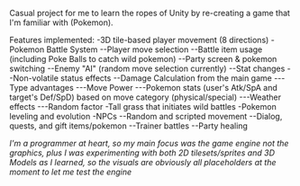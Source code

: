 Casual project for me to learn the ropes of Unity by re-creating a game that I'm familiar with (Pokemon).

Features implemented:
-3D tile-based player movement (8 directions)
-Pokemon Battle System
--Player move selection
--Battle item usage (including Poke Balls to catch wild pokemon)
--Party screen & pokemon switching
--Enemy "AI" (random move selection currently)
--Stat changes
--Non-volatile status effects
--Damage Calculation from the main game
---Type advantages
---Move Power
---Pokemon stats (user's Atk/SpA and target's Def/SpD) based on move category (physical/special)
---Weather effects
---Random factor
-Tall grass that initiates wild battles
-Pokemon leveling and evolution
-NPCs
--Random and scripted movement
--Dialog, quests, and gift items/pokemon
--Trainer battles
--Party healing


*I'm a programmer at heart, so my main focus was the game engine not the graphics, plus I was experimenting with both 2D tilesets/sprites and 3D Models as I learned, so the visuals are obviously all placeholders at the moment to let me test the engine*
